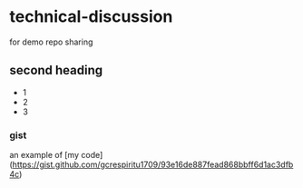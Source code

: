 # technical-discussion
for demo repo sharing


## second heading
* 1
* 2
* 3

### gist

an example of [my code] (https://gist.github.com/gcrespiritu1709/93e16de887fead868bbff6d1ac3dfb4c)

